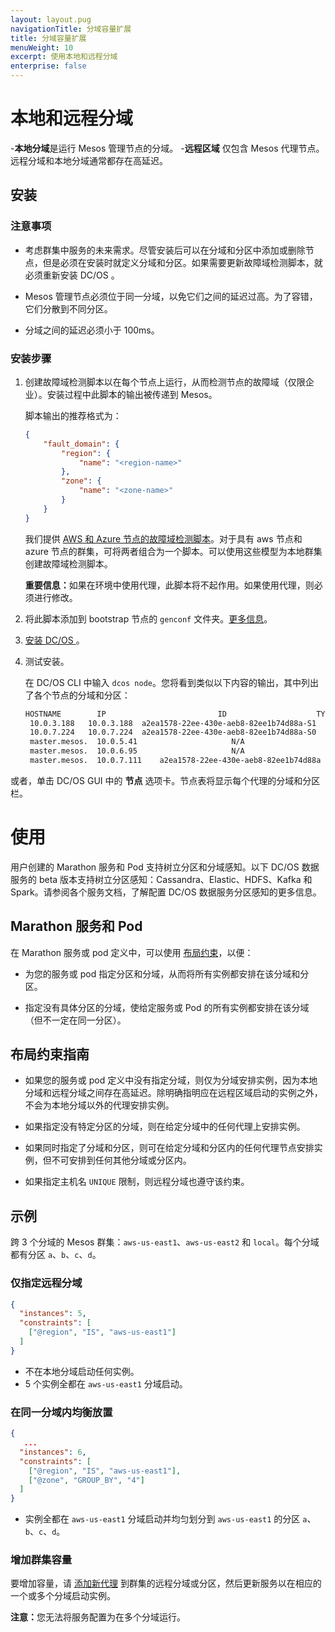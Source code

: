 ```yaml
---
layout: layout.pug
navigationTitle: 分域容量扩展
title: 分域容量扩展
menuWeight: 10
excerpt: 使用本地和远程分域
enterprise: false
---
```



# 本地和远程分域

-**本地分域**是运行 Mesos 管理节点的分域。
-**远程区域** 仅包含 Mesos 代理节点。远程分域和本地分域通常都存在高延迟。


## 安装

### 注意事项

- 考虑群集中服务的未来需求。尽管安装后可以在分域和分区中添加或删除节点，但是必须在安装时就定义分域和分区。如果需要更新故障域检测脚本，就必须重新安装 DC/OS 。

- Mesos 管理节点必须位于同一分域，以免它们之间的延迟过高。为了容错，它们分散到不同分区。

- 分域之间的延迟必须小于 100ms。

### 安装步骤

1. 创建故障域检测脚本以在每个节点上运行，从而检测节点的故障域（仅限企业）。安装过程中此脚本的输出被传递到 Mesos。

    脚本输出的推荐格式为：

    ```json
    {
        "fault_domain": {
            "region": {
                "name": "<region-name>"
            },
            "zone": {
                "name": "<zone-name>"
            }
        }
    }
    ```

    我们提供 [AWS 和 Azure 节点的故障域检测脚本](https://github.com/dcos/dcos/tree/master/gen/fault-domain-detect)。对于具有 aws 节点和 azure 节点的群集，可将两者组合为一个脚本。可以使用这些模型为本地群集创建故障域检测脚本。

    <p class="message--important"><strong>重要信息：</strong>如果在环境中使用代理，此脚本将不起作用。如果使用代理，则必须进行修改。</p>

1. 将此脚本添加到 bootstrap 节点的 `genconf` 文件夹。[更多信息](/cn/1.12/installing/production/deploying-dcos/installation/#create-a-fault-domain-detection-script)。

1. [安装 DC/OS ](/cn/1.12/installing/production/deploying-dcos/installation/#create-a-fault-domain-detection-script)。

1. 测试安装。

    在 DC/OS  CLI 中输入 `dcos node`。您将看到类似以下内容的输出，其中列出了各个节点的分域和分区：

   ```bash
   HOSTNAME        IP                         ID                    TYPE               REGION      ZONE     
  	10.0.3.188   10.0.3.188  a2ea1578-22ee-430e-aeb8-82ee1b74d88a-S1  agent            us-east-1  us-east-1a  
  	10.0.7.224   10.0.7.224  a2ea1578-22ee-430e-aeb8-82ee1b74d88a-S0  agent            us-east-1  us-east-1b  
	master.mesos.  10.0.5.41                     N/A                    master              N/A         N/A     
	master.mesos.  10.0.6.95                     N/A                    master           us-east-1  us-east-1b      
	master.mesos.  10.0.7.111    a2ea1578-22ee-430e-aeb8-82ee1b74d88a   master (leader)  us-east-1  us-east-1c
	```

或者，单击 DC/OS  GUI 中的 **节点** 选项卡。节点表将显示每个代理的分域和分区栏。

# 使用

用户创建的 Marathon 服务和 Pod 支持树立分区和分域感知。以下 DC/OS 数据服务的 beta 版本支持树立分区感知：Cassandra、Elastic、HDFS、Kafka 和 Spark。请参阅各个服务文档，了解配置 DC/OS 数据服务分区感知的更多信息。


## Marathon 服务和 Pod

在 Marathon 服务或 pod 定义中，可以使用 [布局约束](/cn/1.12/deploying-services/marathon-constraints/)，以便：

- 为您的服务或 pod 指定分区和分域，从而将所有实例都安排在该分域和分区。

- 指定没有具体分区的分域，使给定服务或 Pod 的所有实例都安排在该分域（但不一定在同一分区）。

## 布局约束指南

- 如果您的服务或 pod 定义中没有指定分域，则仅为分域安排实例，因为本地分域和远程分域之间存在高延迟。除明确指明应在远程区域启动的实例之外，不会为本地分域以外的代理安排实例。

- 如果指定没有特定分区的分域，则在给定分域中的任何代理上安排实例。

- 如果同时指定了分域和分区，则可在给定分域和分区内的任何代理节点安排实例，但不可安排到任何其他分域或分区内。

- 如果指定主机名 `UNIQUE` 限制，则远程分域也遵守该约束。

## 示例

跨 3 个分域的 Mesos 群集：`aws-us-east1`、`aws-us-east2` 和 `local`。每个分域都有分区 `a`、`b`、`c`、`d`。

### 仅指定远程分域

```json
{
  "instances": 5,
  "constraints": [
    ["@region", "IS", "aws-us-east1"]
  ]
}
```

- 不在本地分域启动任何实例。
- 5 个实例全都在 `aws-us-east1` 分域启动。

### 在同一分域内均衡放置

```json
{
   ...
  "instances": 6,
  "constraints": [
    ["@region", "IS", "aws-us-east1"],
    ["@zone", "GROUP_BY", "4"]
  ]
}
```

- 实例全都在 `aws-us-east1` 分域启动并均匀划分到 `aws-us-east1` 的分区 `a`、`b`、`c`、`d`。

### 增加群集容量

要增加容量，请 [添加新代理](/cn/1.12/administering-clusters/add-a-node/) 到群集的远程分域或分区，然后更新服务以在相应的一个或多个分域启动实例。

<p class="message--note"><strong>注意：</strong>您无法将服务配置为在多个分域运行。</p>
